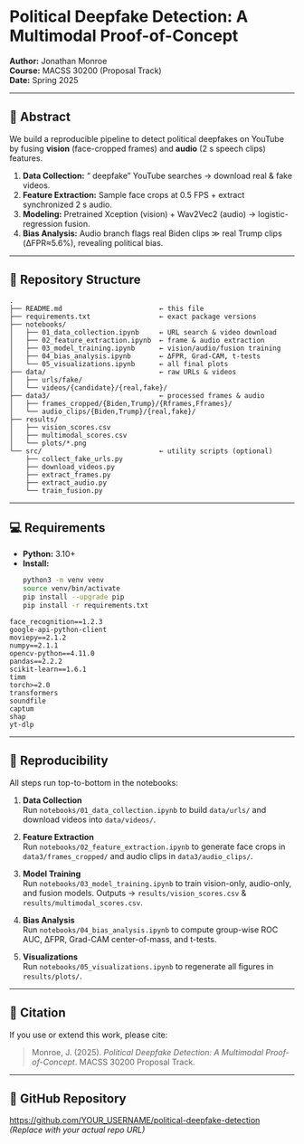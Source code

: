 # Political Deepfake Detection: A Multimodal Proof-of-Concept

**Author:** Jonathan Monroe  
**Course:** MACSS 30200 (Proposal Track)  
**Date:** Spring 2025  

---

## 📖 Abstract

We build a reproducible pipeline to detect political deepfakes on YouTube by fusing **vision** (face-cropped frames) and **audio** (2 s speech clips) features.  
1. **Data Collection:** “<candidate> deepfake” YouTube searches → download real & fake videos.  
2. **Feature Extraction:** Sample face crops at 0.5 FPS + extract synchronized 2 s audio.  
3. **Modeling:** Pretrained Xception (vision) + Wav2Vec2 (audio) → logistic-regression fusion.  
4. **Bias Analysis:** Audio branch flags real Biden clips ≫ real Trump clips (ΔFPR≈5.6%), revealing political bias.

---

## 📂 Repository Structure

```
.
├── README.md                        ← this file
├── requirements.txt                 ← exact package versions
├── notebooks/
│   ├── 01_data_collection.ipynb     ← URL search & video download
│   ├── 02_feature_extraction.ipynb  ← frame & audio extraction
│   ├── 03_model_training.ipynb      ← vision/audio/fusion training
│   ├── 04_bias_analysis.ipynb       ← ΔFPR, Grad-CAM, t-tests
│   └── 05_visualizations.ipynb      ← all final plots
├── data/                            ← raw URLs & videos
│   ├── urls/fake/
│   └── videos/{candidate}/{real,fake}/
├── data3/                           ← processed frames & audio
│   ├── frames_cropped/{Biden,Trump}/{Rframes,Fframes}/
│   └── audio_clips/{Biden,Trump}/{real,fake}/
├── results/
│   ├── vision_scores.csv
│   ├── multimodal_scores.csv
│   └── plots/*.png
└── src/                             ← utility scripts (optional)
    ├── collect_fake_urls.py
    ├── download_videos.py
    ├── extract_frames.py
    ├── extract_audio.py
    └── train_fusion.py
```

---

## 💻 Requirements

- **Python:** 3.10+  
- **Install:**  
  ```bash
  python3 -m venv venv
  source venv/bin/activate
  pip install --upgrade pip
  pip install -r requirements.txt
  ```

```
face_recognition==1.2.3
google-api-python-client
moviepy==2.1.2
numpy==2.1.1
opencv-python==4.11.0
pandas==2.2.2
scikit-learn==1.6.1
timm
torch>=2.0
transformers
soundfile
captum
shap
yt-dlp
```

---

## 🚀 Reproducibility

All steps run top-to-bottom in the notebooks:

1. **Data Collection**  
   Run `notebooks/01_data_collection.ipynb` to build `data/urls/` and download videos into `data/videos/`.

2. **Feature Extraction**  
   Run `notebooks/02_feature_extraction.ipynb` to generate face crops in `data3/frames_cropped/` and audio clips in `data3/audio_clips/`.

3. **Model Training**  
   Run `notebooks/03_model_training.ipynb` to train vision-only, audio-only, and fusion models. Outputs → `results/vision_scores.csv` & `results/multimodal_scores.csv`.

4. **Bias Analysis**  
   Run `notebooks/04_bias_analysis.ipynb` to compute group-wise ROC AUC, ΔFPR, Grad-CAM center-of-mass, and t-tests.

5. **Visualizations**  
   Run `notebooks/05_visualizations.ipynb` to regenerate all figures in `results/plots/`.

---

## 📑 Citation

If you use or extend this work, please cite:

> Monroe, J. (2025). _Political Deepfake Detection: A Multimodal Proof-of-Concept_. MACSS 30200 Proposal Track.

---

## 🔗 GitHub Repository

https://github.com/YOUR_USERNAME/political-deepfake-detection  
*(Replace with your actual repo URL)*